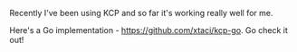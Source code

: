 Recently I've been using KCP and so far it's working really well for me.

Here's a Go implementation - https://github.com/xtaci/kcp-go. Go check it out!
